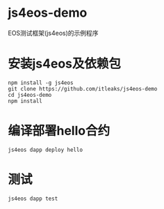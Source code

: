 # js4eos-demo
EOS测试框架(js4eos)的示例程序
# 安装js4eos及依赖包
```
npm install -g js4eos
git clone https://github.com/itleaks/js4eos-demo
cd js4eos-demo
npm install
```
# 编译部署hello合约
```
js4eos dapp deploy hello
```
# 测试
```
js4eos dapp test
```
